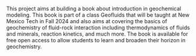 This project aims at building a book about introduction in geochemical modeling. This book is part of a class Geofluids
that will be taught at New Mexico Tech in Fall 2024 and also aims at covering the basics of geochemistry of fluid-rock interaction including
thermodynamics of fluids and minerals, reaction kinetics, and much more. The book is available for free open access to allow students
to learn and broaden their horizon in geochemistry.
